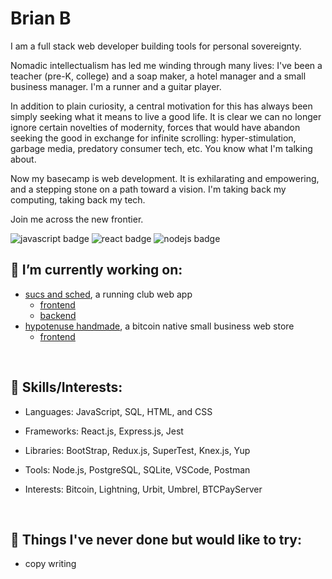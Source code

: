 # Brian B

I am a full stack web developer building tools for personal sovereignty.

Nomadic intellectualism has led me winding through many lives: I've been a teacher (pre-K, college) and a soap maker, a hotel manager and a small business manager. I'm a runner and a guitar player.

In addition to plain curiosity, a central motivation for this has always been simply seeking what it means to live a good life. It is clear we can no longer ignore certain novelties of modernity, forces that would have abandon seeking the good in exchange for infinite scrolling: hyper-stimulation, garbage media, predatory consumer tech, etc. You know what I'm talking about.

Now my basecamp is web development. It is exhilarating and empowering, and a stepping stone on a path toward a vision. I'm taking back my computing, taking back my tech.

Join me across the new frontier.

<img src="https://img.shields.io/badge/JavaScript-323330?style=for-the-badge&logo=javascript&logoColor=F7DF1E" alt="javascript badge"/>
<img src="https://img.shields.io/badge/React-20232A?style=for-the-badge&logo=react&logoColor=61DAFB" alt="react badge"/>
<img src="https://img.shields.io/badge/Node.js-339933?style=for-the-badge&logo=nodedotjs&logoColor=white" alt="nodejs badge"/>


</br>

## 🔭 I’m currently working on:
  - <a href='https://www.sucsandsched.netlify.app'>sucs and sched</a>, a running club web app
    - <a href='https://github.com/bbellify/sucsandsched-frontend'>frontend</a>
    - <a href='https://github.com/bbellify/sucsandsched-backend'>backend</a>
  - <a href='http://www.hypotenusehandmade.shop/'>hypotenuse handmade</a>, a bitcoin native small business web store
    - <a href='https://github.com/bbellify/hypotenusehandmade-frontend'>frontend</a>

</br>

<!-- 

## 🌱 I’m currently learning:
 - hoon 

</br>
-->

## 🔌 Skills/Interests:
- Languages: JavaScript, SQL, HTML, and CSS

- Frameworks: React.js, Express.js, Jest

- Libraries: BootStrap, Redux.js, SuperTest, Knex.js, Yup

- Tools: Node.js, PostgreSQL, SQLite, VSCode, Postman

- Interests: Bitcoin, Lightning, Urbit, Umbrel, BTCPayServer

</br>

## 📌 Things I've never done but would like to try:
  - copy writing

</br>
